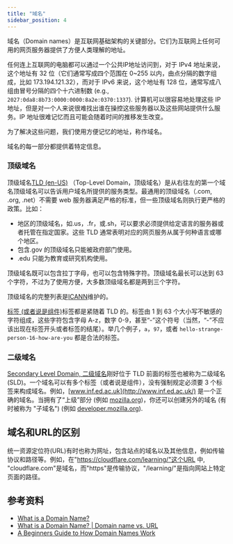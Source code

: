 ```yaml
---
title: "域名"
sidebar_position: 4
---
```

域名（Domain names）是互联网基础架构的关键部分。它们为互联网上任何可用的网页服务器提供了方便人类理解的地址。

任何连上互联网的电脑都可以通过一个公共IP地址访问到，对于 IPv4 地址来说，这个地址有 32 位（它们通常写成四个范围在 0~255 以内，由点分隔的数字组成，比如 173.194.121.32），而对于 IPv6 来说，这个地址有 128 位，通常写成八组由冒号分隔的四个十六进制数 (e.g., `2027:0da8:8b73:0000:0000:8a2e:0370:1337`). 计算机可以很容易地处理这些 IP 地址，但是对一个人来说很难找出谁在操控这些服务器以及这些网站提供什么服务。IP 地址很难记忆而且可能会随着时间的推移发生改变。

为了解决这些问题，我们使用方便记忆的地址，称作域名。

域名的每一部分都提供着特定信息。

### 顶级域名

顶级域名[TLD (en-US)](https://developer.mozilla.org/en-US/docs/Glossary/TLD "Currently only available in English (US)") （Top-Level Domain，顶级域名）是从右往左的第一个域名顶级域名可以告诉用户域名所提供的服务类型。最通用的顶级域名（.com, .org, .net）不需要 web 服务器满足严格的标准，但一些顶级域名则执行更严格的政策。比如：

* 地区的顶级域名，如.us，.fr，或.sh，可以要求必须提供给定语言的服务器或者托管在指定国家。这些 TLD 通常表明对应的网页服务从属于何种语言或哪个地区。
* 包含.gov 的顶级域名只能被政府部门使用。
* .edu 只能为教育或研究机构使用。

顶级域名既可以包含拉丁字母，也可以包含特殊字符。顶级域名最长可以达到 63 个字符，不过为了使用方便，大多数顶级域名都是两到三个字符。

顶级域名的完整列表是[ICANN](https://www.icann.org/resources/pages/tlds-2012-02-25-en)维护的。

[标签 (或者说是组件)](https://developer.mozilla.org/zh-CN/docs/Learn/Common_questions/Web_mechanics/What_is_a_domain_name#%E6%A0%87%E7%AD%BE_%E6%88%96%E8%80%85%E8%AF%B4%E6%98%AF%E7%BB%84%E4%BB%B6)标签都是紧随着 TLD 的。标签由 1 到 63 个大小写不敏感的字符组成，这些字符包含字母 A-z，数字 0-9，甚至“-”这个符号（当然，“-”不应该出现在标签开头或者标签的结尾）。举几个例子，`a`，`97`，或者 `hello-strange-person-16-how-are-you` 都是合法的标签。

### 二级域名

[Secondary Level Domain, 二级域名](https://developer.mozilla.org/zh-CN/docs/Learn/Common_questions/Web_mechanics/What_is_a_domain_name#secondary_level_domain_%E4%BA%8C%E7%BA%A7%E5%9F%9F%E5%90%8D)刚好位于 TLD 前面的标签也被称为二级域名 (SLD)。一个域名可以有多个标签（或者说是组件），没有强制规定必须要 3 个标签来构成域名。例如，[www.inf.ed.ac.uk](http://www.inf.ed.ac.uk/) 是一个正确的域名。当拥有了“上级”部分 (例如 [mozilla.org](https://mozilla.org/))，你还可以创建另外的域名 (有时被称为 "子域名") (例如 [developer.mozilla.org](https://developer.mozilla.org/)).

## 域名和URL的区别

统一资源定位符(URL)有时也称为网址，包含站点的域名以及其他信息，例如传输协议和路径等。例如，在"https://cloudflare.com/learning/"这个URL 中, "cloudflare.com"是域名，而"https"是传输协议，"/learning/"是指向网站上特定页面的路径。

## 参考资料

* [What is a Domain Name?](https://developer.mozilla.org/en-US/docs/Learn/Common_questions/What_is_a_domain_name)
* [What is a Domain Name? | Domain name vs. URL](https://www.cloudflare.com/en-gb/learning/dns/glossary/what-is-a-domain-name/)
* [A Beginners Guide to How Domain Names Work](https://www.youtube.com/watch?v=Y4cRx19nhJk)
